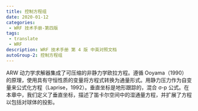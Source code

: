 ```yaml
---
title: 控制方程组
date: 2020-01-12
categories:
 - WRF 技术手册-第四版
tags:
 - translate
 - WRF
description: WRF 技术手册 第 4 版 中英对照文档
autoGroup-2: 控制方程组
---
```


ARW 动力学求解器集成了可压缩的非静力学欧拉方程。遵循 Ooyama（1990）的原理，使用具有守恒性质的变量将方程式转换为通量形式。用静力压力作为自变量来公式化方程（Laprise，1992）。垂直坐标是地形跟踪的，混合 σ-p 公式。在本章中，我们定义了垂直坐标，描述了笛卡尔空间中的湿通量方程，并扩展了方程以包括对球体的投影。
